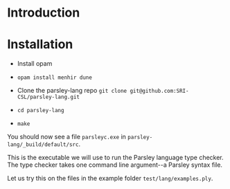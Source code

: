# Introduction

# Installation

- Install opam

- `opam install menhir dune`

- Clone the parsley-lang repo `git clone git@github.com:SRI-CSL/parsley-lang.git`

- `cd parsley-lang`

- `make`

You should now see a file `parsleyc.exe` in `parsley-lang/_build/default/src`. 

This is the executable we will use to run the Parsley language type checker. The type checker takes one command line argument--a Parsley syntax file. 

Let us try this on the files in the example folder `test/lang/examples.ply`.

